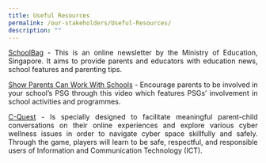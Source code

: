 ```yaml
---
title: Useful Resources
permalink: /our-stakeholders/Useful-Resources/
description: ""
---
```

<p align="justify"><a href="https://www.schoolbag.edu.sg/">SchoolBag</a> - This is an online newsletter by the Ministry of Education, Singapore. It aims to provide parents and educators with education news, school features and parenting tips.

<p align="justify"><a href="http://www.youtube.com/watch?v=ys1LUdQdcqM&feature=youtu.be">Show Parents Can Work With Schools</a> - Encourage parents to be involved in your school’s PSG through this video which features PSGs’ involvement in school activities and programmes.</p>

<p align="justify"><a href="/files/Slides%20on%20C-Quest%20Mobile%20App%20For%20Parents.pdf">C-Quest</a> -
Is specially designed to facilitate meaningful parent-child conversations on their online experiences and explore various cyber wellness issues in order to navigate cyber space skillfully and safely. Through the game, players will learn to be safe, respectful, and responsible users of Information and Communication Technology (ICT).</p>